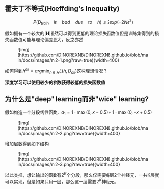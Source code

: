 ## 霍夫丁不等式(Hoeffding's Inequality)

$$P(D_{train} \quad is \quad bad \quad due \quad to \quad h)≤ 2exp(-2N\epsilon^2)$$

假如拥有一个较大的$|\mathbf{H}|$虽然可以得到更低的理论损失函数值但是训练集得到的损失函数值可能与理论偏差更大，反之亦然

<figure markdown>
![img](https://github.com/DINOREXNB/DINOREXNB.github.io/blob/main/docs/images/ml2-1.png?raw=true){width=400}
</figure>

如何得到$h^{all}=arg \min_{h\in H}L(h,D_{all})$这种理想情况？

**深度学习可以使用较少的参数获得较低的损失函数值**

## 为什么是"deep" learning而非"wide" learning?

假如构造一个分段线性函数，$a_1=1\cdot \max(0,x-0.5)+1\cdot \max(0,-x+0.5)$

<figure markdown>
![img](https://github.com/DINOREXNB/DINOREXNB.github.io/blob/main/docs/images/ml2-2.png?raw=true){width=400}
</figure>

增加层数得到如下结构

<figure markdown>
![img](https://github.com/DINOREXNB/DINOREXNB.github.io/blob/main/docs/images/ml2-3.png?raw=true){width=400}
</figure>

以此类推，想让输出的函数有$2^K$个分段，那么仅需要每层2个神经元，一共K层就可以实现，但是如果只用一层，那么这一层需要$2^K$神经元。

